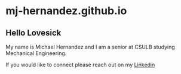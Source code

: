 # mj-hernandez.github.io
## Hello Lovesick
My name is Michael Hernandez and I am a senior at CSULB studying Mechanical Engineering.

<p>If you would like to connect please reach out on my <a href ="https://www.linkedin.com/in/michael-hernandez-961bb4256/">Linkedin</a></p> 
